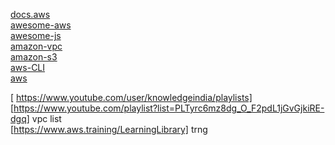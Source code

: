 <a href="https://docs.aws.amazon.com/index.html#lang/en_us"> docs.aws </a><br>
	<a href="https://github.com/donnemartin/awesome-aws">awesome-aws </a><br> 
	<a href="https://github.com/sorrycc/awesome-javascript#bundlers">awesome-js</a><br>
	<a href="https://stackoverflow.com/questions/tagged/amazon-vpc">amazon-vpc</a><br>
	<a href="https://stackoverflow.com/questions/tagged/amazon-s3">amazon-s3 </a><br>
	<a href="http://docs.aws.amazon.com/cli/latest/index.html">aws-CLI </a><br>
	<a href="https://www.naukri.com/aws-jobs"> aws </a><br>

[ https://www.youtube.com/user/knowledgeindia/playlists] <br>
 [https://www.youtube.com/playlist?list=PLTyrc6mz8dg_O_F2pdL1jGvGjkiRE-dgq] vpc list <br>
 [https://www.aws.training/LearningLibrary] trng
 
 
 
 
